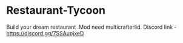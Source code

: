 # Restaurant-Tycoon
Build your dream restaurant .Mod need multicrafterlid. Discord link - https://discord.gg/7SSAupjxeD
